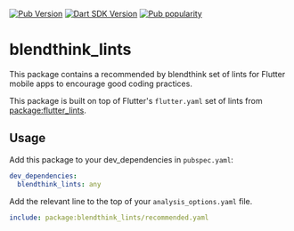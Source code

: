 [![Pub Version](https://badgen.net/pub/v/blendthink_lints)](https://pub.dev/packages/blendthink_lints/)
[![Dart SDK Version](https://badgen.net/pub/sdk-version/blendthink_lints)](https://pub.dev/packages/blendthink_lints/)
[![Pub popularity](https://badgen.net/pub/popularity/blendthink_lints)](https://pub.dev/packages/blendthink_lints/score)

# blendthink_lints

This package contains a recommended by blendthink set of lints for Flutter mobile apps to encourage good coding practices.

This package is built on top of Flutter's `flutter.yaml` set of lints from [package:flutter_lints](https://pub.dev/packages/flutter_lints).

## Usage

Add this package to your dev_dependencies in `pubspec.yaml`:

```yaml
dev_dependencies:
  blendthink_lints: any
```

Add the relevant line to the top of your `analysis_options.yaml` file.

```yaml
include: package:blendthink_lints/recommended.yaml
```
